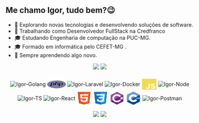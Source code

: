 ## Me chamo Igor, tudo bem?😉
  - 🤔 Explorando novas tecnologias e desenvolvendo soluções de software.
  - 💼 Trabalhando como Desenvolvedor FullStack na Credfranco
  - 🎓 Estudando Engenharia de computação na PUC-MG.
  - 🎓 Formado em informática pelo CEFET-MG .
  - 🌱 Sempre aprendendo algo novo.



<div align="center">
  <img height="150em" src="https://github-readme-stats-sigma-five.vercel.app/api?username=IgorMarcal&show_icons=true" />
  <img height="150em" src="https://github-readme-stats.vercel.app/api/top-langs/?username=IgorMarcal&layout=compact&hide=HTML" />

  
 <div style="display: inline_block" align:"center"><br>
   
   
   
  <img align="center" alt="Igor-Golang" height="40" width="50" src="https://cdn.jsdelivr.net/gh/devicons/devicon@latest/icons/go/go-original-wordmark.svg" />
  <img align="center" alt="Igor-Php" height="40" width="50" src="https://raw.githubusercontent.com/devicons/devicon/master/icons/php/php-original.svg" />
  <img align="center" alt="Igor-Laravel" height="60" width="60" src="https://cdn.jsdelivr.net/gh/devicons/devicon@latest/icons/laravel/laravel-original-wordmark.svg" />  
  <img align="center" alt="Igor-Docker" height="30" width="40" src="https://cdn.jsdelivr.net/gh/devicons/devicon@latest/icons/docker/docker-original-wordmark.svg" />        
  <img align="center" alt="Igor-Js" height="30" width="40" src="https://raw.githubusercontent.com/devicons/devicon/master/icons/javascript/javascript-plain.svg"/>
  <img align="center" alt="Igor-Node" height="35" width="40" src="https://cdn.jsdelivr.net/gh/devicons/devicon@latest/icons/nodejs/nodejs-original-wordmark.svg" />
  <img align="center" alt="Igor-TS" height="35" width="40" src="https://cdn.jsdelivr.net/gh/devicons/devicon@latest/icons/typescript/typescript-original.svg" />
  <img align="center" alt="Igor-React" height="35" width="40" src="https://cdn.jsdelivr.net/gh/devicons/devicon@latest/icons/react/react-original-wordmark.svg" />          
  <img align="center" alt="Igor-HTML" height="35" width="40" src="https://raw.githubusercontent.com/devicons/devicon/master/icons/html5/html5-original.svg" />
  <img align="center" alt="Igor-CSS" height="35" width="40" src="https://raw.githubusercontent.com/devicons/devicon/master/icons/css3/css3-original.svg" />
  <img align="center" alt="Igor-Cshap" height="35" width="40" src="https://raw.githubusercontent.com/devicons/devicon/master/icons/csharp/csharp-original.svg" />
  <img align="center" alt="Igor-Cpp" height="35" width="40" src="https://raw.githubusercontent.com/devicons/devicon/master/icons/cplusplus/cplusplus-original.svg" />
  <img align="center" alt="Igor-Postman" height="35" width="40" src="https://cdn.jsdelivr.net/gh/devicons/devicon@latest/icons/postman/postman-original.svg" />
          
 </div>
  <br>
 <div> 
  <a href = "mailto:igor502.ig@gmail.com"><img src="https://img.shields.io/badge/-Gmail-%23333?style=for-the-badge&logo=gmail&logoColor=white" target="_blank"></a>
  <a href="https://www.linkedin.com/in/igormarcalalmeida" target="_blank"><img src="https://img.shields.io/badge/-LinkedIn-%230077B5?style=for-the-badge&logo=linkedin&logoColor=white" target="_blank"></a> 

</div>
